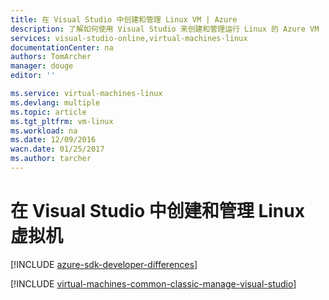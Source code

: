 ```yaml
---
title: 在 Visual Studio 中创建和管理 Linux VM | Azure
description: 了解如何使用 Visual Studio 来创建和管理运行 Linux 的 Azure VM
services: visual-studio-online,virtual-machines-linux
documentationCenter: na
authors: TomArcher
manager: douge
editor: ''

ms.service: virtual-machines-linux
ms.devlang: multiple
ms.topic: article
ms.tgt_pltfrm: vm-linux
ms.workload: na
ms.date: 12/09/2016
wacn.date: 01/25/2017
ms.author: tarcher
---
```


# 在 Visual Studio 中创建和管理 Linux 虚拟机

[!INCLUDE [azure-sdk-developer-differences](../../includes/azure-sdk-developer-differences.md)]

[!INCLUDE [virtual-machines-common-classic-manage-visual-studio](../../includes/virtual-machines-common-classic-manage-visual-studio.md)]

<!---HONumber=Mooncake_0503_2016-->